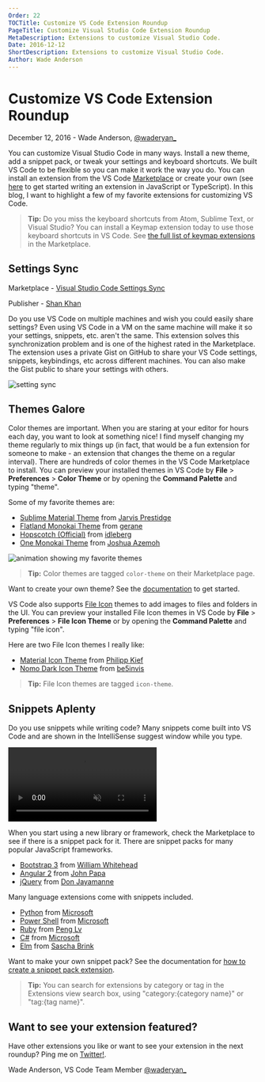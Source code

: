 ```yaml
---
Order: 22
TOCTitle: Customize VS Code Extension Roundup
PageTitle: Customize Visual Studio Code Extension Roundup
MetaDescription: Extensions to customize Visual Studio Code.
Date: 2016-12-12
ShortDescription: Extensions to customize Visual Studio Code.
Author: Wade Anderson
---
```


# Customize VS Code Extension Roundup

December 12, 2016 - Wade Anderson, [@waderyan_](HTTPS://twitter.com/waderyan_)

You can customize Visual Studio Code in many ways. Install a new theme, add a snippet pack, or tweak your settings and keyboard shortcuts. We built VS Code to be flexible so you can make it work the way you do. You can install an extension from the VS Code [Marketplace](HTTPS://marketplace.visualstudio.com/vscode) or create your own (see [here](HTTPS://code.visualstudio.com/docs/extensions/overview) to get started writing an extension in JavaScript or TypeScript). In this blog, I want to highlight a few of my favorite extensions for customizing VS Code.

> **Tip:** Do you miss the keyboard shortcuts from Atom, Sublime Text, or Visual Studio? You can install a Keymap extension today to use those keyboard shortcuts in VS Code. See [the full list of keymap extensions](HTTPS://marketplace.visualstudio.com/search?target=vscode&category=Keymaps&sortBy=Downloads) in the Marketplace.

## Settings Sync

Marketplace - [Visual Studio Code Settings Sync](HTTPS://marketplace.visualstudio.com/items?itemName=Shan.code-settings-sync)

Publisher - [Shan Khan](HTTPS://marketplace.visualstudio.com/search?term=publisher%3A%22Shan%20Khan%22&target=VSCode&sortBy=Relevance)

Do you use VS Code on multiple machines and wish you could easily share settings? Even using VS Code in a VM on the same machine will make it so your settings, snippets, etc. aren't the same. This extension solves this synchronization problem and is one of the highest rated in the Marketplace. The extension uses a private Gist on GitHub to share your VS Code settings, snippets, keybindings, etc across different machines. You can also make the Gist public to share your settings with others.

![setting sync](settings_sync.png)

## Themes Galore

Color themes are important. When you are staring at your editor for hours each day, you want to look at something nice! I find myself changing my theme regularly to mix things up (in fact, that would be a fun extension for someone to make - an extension that changes the theme on a regular interval). There are hundreds of color themes in the VS Code Marketplace to install. You can preview your installed themes in VS Code by **File** > **Preferences** > **Color Theme** or by opening the **Command Palette** and typing "theme".

Some of my favorite themes are:

- [Sublime Material Theme](HTTPS://marketplace.visualstudio.com/items?itemName=jprestidge.theme-material-theme) from [Jarvis Prestidge](HTTPS://marketplace.visualstudio.com/search?term=publisher%3A%22Jarvis%20Prestidge%22&target=VSCode&sortBy=Relevance)
- [Flatland Monokai Theme](HTTPS://marketplace.visualstudio.com/items?itemName=gerane.Theme-FlatlandMonokai) from [gerane](HTTPS://marketplace.visualstudio.com/search?term=publisher%3A%22gerane%22&target=VSCode&sortBy=Relevance)
- [Hopscotch (Official)](HTTPS://marketplace.visualstudio.com/items?itemName=idleberg.hopscotch) from [idleberg](HTTPS://marketplace.visualstudio.com/search?term=publisher%3A%22idleberg%22&target=VSCode&sortBy=Relevance)
- [One Monokai Theme](HTTPS://marketplace.visualstudio.com/items?itemName=azemoh.one-monokai) from [Joshua Azemoh](HTTPS://marketplace.visualstudio.com/search?term=publisher%3A%22Joshua%20Azemoh%22&target=VSCode&sortBy=Relevance)

![animation showing my favorite themes](theme-preview.gif)

> **Tip:** Color themes are tagged `color-theme` on their Marketplace page.

Want to create your own theme? See the [documentation](HTTPS://code.visualstudio.com/docs/extensionAPI/extension-points#_contributesthemes) to get started.

VS Code also supports [File Icon](HTTPS://code.visualstudio.com/docs/getstarted/themes#_select-an-icon-theme) themes to add images to files and folders in the UI. You can preview your installed File Icon themes in VS Code by **File** > **Preferences** > **File Icon Theme** or by opening the **Command Palette** and typing "file icon".

Here are two File Icon themes I really like:

- [Material Icon Theme](HTTPS://marketplace.visualstudio.com/items?itemName=PKief.material-icon-theme) from [Philipp Kief](HTTPS://marketplace.visualstudio.com/search?term=publisher%3A%22Philipp%20Kief%22&target=VSCode&sortBy=Relevance)
- [Nomo Dark Icon Theme](HTTPS://marketplace.visualstudio.com/items?itemName=be5invis.vscode-icontheme-nomo-dark) from [be5invis](HTTPS://marketplace.visualstudio.com/search?term=publisher%3A%22be5invis%22&target=VSCode&sortBy=Relevance)

> **Tip:** File Icon themes are tagged `icon-theme`.

## Snippets Aplenty

Do you use snippets while writing code? Many snippets come built into VS Code and are shown in the IntelliSense suggest window while you type.

<video id="snippets-showcase" src="https://az754404.vo.msecnd.net/public/snippets_showcase.mp4" placeholder="/images/userdefinedsnippets_snippets_placeholder.png" autoplay loop controls muted>
    Sorry you're browser doesn't support HTML 5 video.
</video>

When you start using a new library or framework, check the Marketplace to see if there is a snippet pack for it. There are snippet packs for many popular JavaScript frameworks.

- [Bootstrap 3](HTTPS://marketplace.visualstudio.com/items?itemName=wcwhitehead.bootstrap-3-snippets) from [William Whitehead](HTTPS://marketplace.visualstudio.com/search?term=publisher%3A%22William%20Whitehead%22&target=VSCode&sortBy=Relevance)
- [Angular 2](HTTPS://marketplace.visualstudio.com/items?itemName=johnpapa.Angular2) from [John Papa](HTTPS://marketplace.visualstudio.com/search?term=publisher%3A%22johnpapa%22&target=VSCode&sortBy=Relevance)
- [jQuery](HTTPS://marketplace.visualstudio.com/items?itemName=donjayamanne.jquerysnippets) from [Don Jayamanne](HTTPS://marketplace.visualstudio.com/search?term=publisher%3A%22Don%20Jayamanne%22&target=VSCode&sortBy=Relevance)

Many language extensions come with snippets included.

- [Python](HTTPS://marketplace.visualstudio.com/items?itemName=ms-python.python) from [Microsoft](HTTPS://marketplace.visualstudio.com/search?term=publisher%3A%22Microsoft%22&target=VSCode&sortBy=Relevance)
- [Power Shell](HTTPS://marketplace.visualstudio.com/items?itemName=ms-vscode.PowerShell) from [Microsoft](HTTPS://marketplace.visualstudio.com/search?term=publisher%3A%22Microsoft%22&target=VSCode&sortBy=Relevance)
- [Ruby](HTTPS://marketplace.visualstudio.com/items?itemName=rebornix.Ruby) from [Peng Lv](HTTPS://marketplace.visualstudio.com/search?term=publisher%3A%22Peng%20Lv%22&target=VSCode&sortBy=Relevance)
- [C#](HTTPS://marketplace.visualstudio.com/items?itemName=ms-vscode.csharp) from [Microsoft](HTTPS://marketplace.visualstudio.com/search?term=publisher%3A%22Microsoft%22&target=VSCode&sortBy=Relevance)
- [Elm](HTTPS://marketplace.visualstudio.com/items?itemName=sbrink.elm) from [Sascha Brink](HTTPS://marketplace.visualstudio.com/search?term=publisher%3A%22Sascha%20Brink%22&target=VSCode&sortBy=Relevance)

Want to make your own snippet pack? See the documentation for [how to create a snippet pack extension](HTTPS://code.visualstudio.com/docs/extensionAPI/language-support#_source-code-snippets).

> **Tip:** You can search for extensions by category or tag in the Extensions view search box, using "category:{category name}" or "tag:{tag name}".

## Want to see your extension featured?

Have other extensions you like or want to see your extension in the next roundup? Ping me on [Twitter!](HTTPS://twitter.com/waderyan_).

Wade Anderson, VS Code Team Member
[@waderyan_](HTTPS://twitter.com/waderyan_)




